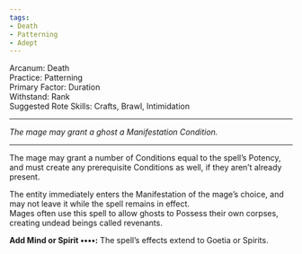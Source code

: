 ```yaml
---
tags:
- Death
- Patterning
- Adept
---
```


Arcanum: Death\
Practice: Patterning\
Primary Factor: Duration\
Withstand: Rank\
Suggested Rote Skills: Crafts, Brawl, Intimidation

---

_The mage may grant a ghost a Manifestation Condition._

---

The mage may grant a number of Conditions equal to the spell’s Potency, and must create any prerequisite Conditions as well, if they aren’t already present.

The entity immediately enters the Manifestation of the mage’s choice, and may not leave it while the spell remains in effect.\
Mages often use this spell to allow ghosts to Possess their own corpses, creating undead beings called revenants.

**Add Mind or Spirit ••••:** The spell’s effects extend to Goetia or Spirits.